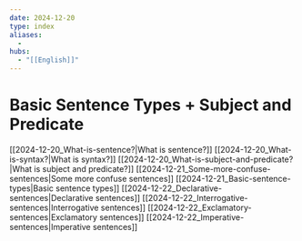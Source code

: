 ```yaml
---
date: 2024-12-20
type: index
aliases:
  -
hubs:
  - "[[English]]"
---
```


# Basic Sentence Types + Subject and Predicate

[[2024-12-20_What-is-sentence?|What is sentence?]]
[[2024-12-20_What-is-syntax?|What is syntax?]]
[[2024-12-20_What-is-subject-and-predicate?|What is subject and predicate?]]
[[2024-12-21_Some-more-confuse-sentences|Some more confuse sentences]]
[[2024-12-21_Basic-sentence-types|Basic sentence types]]
[[2024-12-22_Declarative-sentences|Declarative sentences]]
[[2024-12-22_Interrogative-sentences|Interrogative sentences]]
[[2024-12-22_Exclamatory-sentences|Exclamatory sentences]]
[[2024-12-22_Imperative-sentences|Imperative sentences]]
